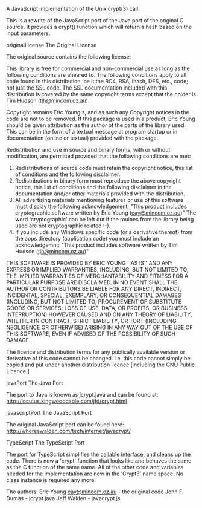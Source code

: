  A JavaScript implementation of the Unix crypt(3) call.
 
 This is a rewrite of the JavaScript port of the Java port of the original C source. It provides a crypt() function which will return a hash based on the input parameters.
 
 originalLicense The Original License
 
 The original source contains the following license:
 
 This library is free for commercial and non-commercial use as long as the following conditions are aheared to. The following conditions apply to all code found in this distribution, be it the RC4, RSA, lhash, DES, etc., code; not just the SSL code. The SSL documentation included with this distribution is covered by the same copyright terms except that the holder is Tim Hudson (tjh@mincom.oz.au).
 
 Copyright remains Eric Young's, and as such any Copyright notices in the code are not to be removed. If this package is used in a product, Eric Young should be given attribution as the author of the parts of the library used. This can be in the form of a textual message at program startup or in documentation (online or textual) provided with the package.
 
 Redistribution and use in source and binary forms, with or without modification, are permitted provided that the following conditions are met:
 1. Redistributions of source code must retain the copyright
    notice, this list of conditions and the following disclaimer.
 2. Redistributions in binary form must reproduce the above copyright
    notice, this list of conditions and the following disclaimer in the
    documentation and/or other materials provided with the distribution.
 3. All advertising materials mentioning features or use of this software must display the following acknowledgement:
   "This product includes cryptographic software written by Eric Young (eay@mincom.oz.au)"
   The word 'cryptographic' can be left out if the rouines from the library being used are not cryptographic related :-).
 4. If you include any Windows specific code (or a derivative thereof) from the apps directory (application code) you must include an acknowledgemnt:
   "This product includes software written by Tim Hudson (tjh@mincom.oz.au)"
   
   THIS SOFTWARE IS PROVIDED BY ERIC YOUNG ``AS IS'' AND
   ANY EXPRESS OR IMPLIED WARRANTIES, INCLUDING, BUT NOT LIMITED TO, THE
   IMPLIED WARRANTIES OF MERCHANTABILITY AND FITNESS FOR A PARTICULAR PURPOSE
   ARE DISCLAIMED.  IN NO EVENT SHALL THE AUTHOR OR CONTRIBUTORS BE LIABLE
   FOR ANY DIRECT, INDIRECT, INCIDENTAL, SPECIAL, EXEMPLARY, OR CONSEQUENTIAL
   DAMAGES (INCLUDING, BUT NOT LIMITED TO, PROCUREMENT OF SUBSTITUTE GOODS
   OR SERVICES; LOSS OF USE, DATA, OR PROFITS; OR BUSINESS INTERRUPTION)
   HOWEVER CAUSED AND ON ANY THEORY OF LIABILITY, WHETHER IN CONTRACT, STRICT
   LIABILITY, OR TORT (INCLUDING NEGLIGENCE OR OTHERWISE) ARISING IN ANY WAY
   OUT OF THE USE OF THIS SOFTWARE, EVEN IF ADVISED OF THE POSSIBILITY OF
   SUCH DAMAGE.
   
   The licence and distribution terms for any publically available version or derivative of this code cannot be changed. i.e. this code cannot simply be copied and put under another distribution licence
   [including the GNU Public Licence.]
   
   javaPort The Java Port
   
   The port to Java is known as jcrypt.java and can be found at:
   http://locutus.kingwoodcable.com/jfd/crypt.html
   
   javascriptPort The JavaScript Port
   
   The original JavaScript port can be found here:
   http://whereswalden.com/tech/internet/javacrypt/
   
   TypeScript The TypeScript Port
   
   The port for TypeScript simplifies the callable interface, and cleans up the code.
   There is now a 'crypt' function that looks like and behaves the same as the C function of the same name.
   All of the other code and variables needed for the implementation are now in the 'Crypt3' name space.
   No class instance is required any more.
   
   The authors:
   Eric Young <eay@mincom.oz.au> - the original code
   John F. Dumas - jcrypt.java
   Jeff Walden - javacrypt.js
   
